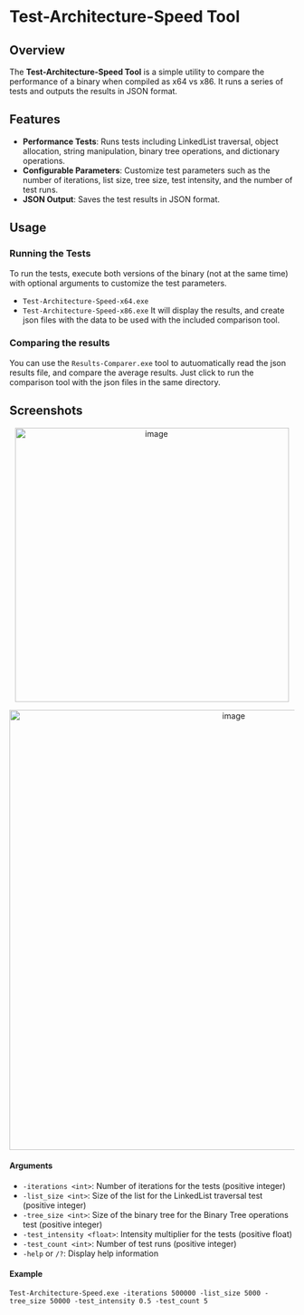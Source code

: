 # Test-Architecture-Speed Tool

## Overview

The **Test-Architecture-Speed Tool** is a simple utility to compare the performance of a binary when compiled as x64 vs x86. It runs a series of tests and outputs the results in JSON format.

## Features

- **Performance Tests**: Runs tests including LinkedList traversal, object allocation, string manipulation, binary tree operations, and dictionary operations.
- **Configurable Parameters**: Customize test parameters such as the number of iterations, list size, tree size, test intensity, and the number of test runs.
- **JSON Output**: Saves the test results in JSON format.

## Usage

### Running the Tests

To run the tests, execute both versions of the binary (not at the same time) with optional arguments to customize the test parameters.
  - `Test-Architecture-Speed-x64.exe`
  - `Test-Architecture-Speed-x86.exe`
It will display the results, and create json files with the data to be used with the included comparison tool.

### Comparing the results

You can use the `Results-Comparer.exe` tool to autuomatically read the json results file, and compare the average results. Just click to run the comparison tool with the json files in the same directory.


## Screenshots

<p align="center"> 
<img width="484" alt="image" src="https://github.com/user-attachments/assets/71541bc9-c7fc-4e22-a6d7-03714714e361">
</p>

<p align="center"> 
<img width="777" alt="image" src="https://github.com/user-attachments/assets/27b3d9f6-f975-4e7c-8c07-0ac0d305ff33">
</p>

#### Arguments

- `-iterations <int>`: Number of iterations for the tests (positive integer)
- `-list_size <int>`: Size of the list for the LinkedList traversal test (positive integer)
- `-tree_size <int>`: Size of the binary tree for the Binary Tree operations test (positive integer)
- `-test_intensity <float>`: Intensity multiplier for the tests (positive float)
- `-test_count <int>`: Number of test runs (positive integer)
- `-help` or `/?`: Display help information

#### Example
```
Test-Architecture-Speed.exe -iterations 500000 -list_size 5000 -tree_size 50000 -test_intensity 0.5 -test_count 5
```
